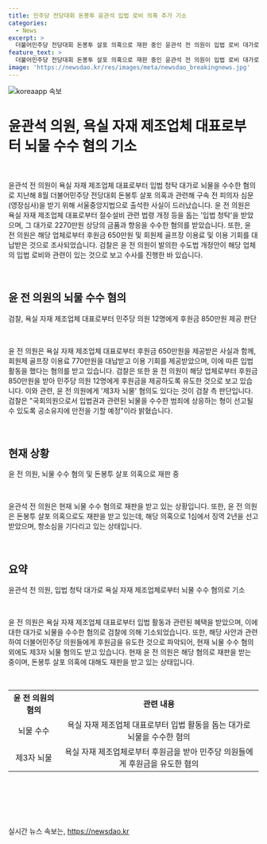 ```yaml
---
title: 민주당 전당대회 돈봉투 윤관석 입법 로비 의혹 추가 기소
categories:
  - News
excerpt: >
  더불어민주당 전당대회 돈봉투 살포 의혹으로 재판 중인 윤관석 전 의원이 입법 로비 대가로 뇌물을 수수한 혐의로 기소됐으며, 서울중앙지검은 해당 범죄에 대한 엄중한 처벌을 촉구했다. 윤 전 의원은 욕실 자재 제조업체 대표로부터 절수설비 법령 개정을 위한 입법 청탁을 받고 2270만원 상당의 금품과 향응을 수수한 것으로 알려졌다. 검찰은 이와 관련하여 윤 전 의원이 다른 의원들에게 후원금을 제공하도록 부탁함으로써 제3자 뇌물 혐의도 추정하고 있다.
feature_text: >
  더불어민주당 전당대회 돈봉투 살포 의혹으로 재판 중인 윤관석 전 의원이 입법 로비 대가로 뇌물을 수수한 혐의로 기소됐으며, 서울중앙지검은 해당 범죄에 대한 엄중한 처벌을 촉구했다. 윤 전 의원은 욕실 자재 제조업체 대표로부터 절수설비 법령 개정을 위한 입법 청탁을 받고 2270만원 상당의 금품과 향응을 수수한 것으로 알려졌다. 검찰은 이와 관련하여 윤 전 의원이 다른 의원들에게 후원금을 제공하도록 부탁함으로써 제3자 뇌물 혐의도 추정하고 있다.
image: 'https://newsdao.kr/res/images/meta/newsdao_breakingnews.jpg'
---
```


<p><img src="https://newsdao.kr/res/images/meta/newsdao_breakingnews.jpg" alt="koreaapp 속보" /></p>

<h1>윤관석 의원, 욕실 자재 제조업체 대표로부터 뇌물 수수 혐의 기소</h1>

<p data-ke-size="size16">&nbsp;</p>

<p>윤관석 전 의원이 욕실 자재 제조업체 대표로부터 입법 청탁 대가로 뇌물을 수수한 혐의로 지난해 8월 더불어민주당 전당대회 돈봉투 살포 의혹과 관련해 구속 전 피의자 심문(영장심사)을 받기 위해 서울중앙지법으로 출석한 사실이 드러났습니다. 윤 전 의원은 욕실 자재 제조업체 대표로부터 절수설비 관련 법령 개정 등을 돕는 '입법 청탁'을 받았으며, 그 대가로 2270만원 상당의 금품과 향응을 수수한 혐의를 받았습니다. 또한, 윤 전 의원은 해당 업체로부터 후원금 650만원 및 회원제 골프장 이용료 및 이용 기회를 대납받은 것으로 조사되었습니다. 검찰은 윤 전 의원이 발의한 수도법 개정안이 해당 업체의 입법 로비와 관련이 있는 것으로 보고 수사를 진행한 바 있습니다.</p>

<p data-ke-size="size16">&nbsp;</p>

<h2 data-ke-size="size26">윤 전 의원의 뇌물 수수 혐의</h2>

<p data-ke-size="size16">검찰, 욕실 자재 제조업체 대표로부터 민주당 의원 12명에게 후원금 850만원 제공 판단</p>

<p data-ke-size="size16">&nbsp;</p>

<p>윤 전 의원은 욕실 자재 제조업체 대표로부터 후원금 650만원을 제공받은 사실과 함께, 회원제 골프장 이용료 770만원을 대납받고 이용 기회를 제공받았으며, 이에 따른 입법 활동을 했다는 혐의를 받고 있습니다. 검찰은 또한 윤 전 의원이 해당 업체로부터 후원금 850만원을 받아 민주당 의원 12명에게 후원금을 제공하도록 유도한 것으로 보고 있습니다. 이와 관련, 윤 전 의원에게 '제3자 뇌물' 혐의도 있다는 것이 검찰 측 판단입니다. 검찰은 "국회의원으로서 입법권과 관련된 뇌물을 수수한 범죄에 상응하는 형이 선고될 수 있도록 공소유지에 만전을 기할 예정"이라 밝혔습니다.</p>

<p data-ke-size="size16">&nbsp;</p>

<h2 data-ke-size="size26">현재 상황</h2>

<p data-ke-size="size16">윤 전 의원, 뇌물 수수 혐의 및 돈봉투 살포 의혹으로 재판 중</p>

<p data-ke-size="size16">&nbsp;</p>

<p>윤관석 전 의원은 현재 뇌물 수수 혐의로 재판을 받고 있는 상황입니다. 또한, 윤 전 의원은 돈봉투 살포 의혹으로도 재판을 받고 있는데, 해당 의혹으로 1심에서 징역 2년을 선고받았으며, 항소심을 기다리고 있는 상태입니다.</p>

<p data-ke-size="size16">&nbsp;</p>

<h2 data-ke-size="size26">요약</h2>

<p data-ke-size="size16">윤관석 전 의원, 입법 청탁 대가로 욕실 자재 제조업체로부터 뇌물 수수 혐의로 기소</p>

<p data-ke-size="size16">&nbsp;</p>

<p>윤 전 의원은 욕실 자재 제조업체 대표로부터 입법 활동과 관련된 혜택을 받았으며, 이에 대한 대가로 뇌물을 수수한 혐의로 검찰에 의해 기소되었습니다. 또한, 해당 사안과 관련하여 더불어민주당 의원들에게 후원금을 유도한 것으로 파악되어, 현재 뇌물 수수 혐의 외에도 제3자 뇌물 혐의도 받고 있습니다. 현재 윤 전 의원은 해당 혐의로 재판을 받는 중이며, 돈봉투 살포 의혹에 대해도 재판을 받고 있는 상태입니다.</p>

<p data-ke-size="size16">&nbsp;</p>

<table>
    <tbody>
        <tr>
            <td style="text-align: center; height: 17px;"><b>윤 전 의원의 혐의</b></td>
            <td style="text-align: center; height: 17px;"><b>관련 내용</b></td>
        </tr>
        <tr>
            <td style="text-align: center; height: 17px;">뇌물 수수</td>
            <td style="text-align: center; height: 17px;">욕실 자재 제조업체 대표로부터 입법 활동을 돕는 대가로 뇌물을 수수한 혐의</td>
        </tr>
        <tr>
            <td style="text-align: center; height: 17px;">제3자 뇌물</td>
            <td style="text-align: center; height: 17px;">욕실 자재 제조업체로부터 후원금을 받아 민주당 의원들에게 후원금을 유도한 혐의</td>
        </tr>
    </tbody>
</table>

<p data-ke-size="size16">&nbsp;</p>

<p data-ke-size="size16">&nbsp;</p>

<p data-ke-size="size16">&nbsp;</p>
실시간 뉴스 속보는, <a href="https://newsdao.kr" rel="dofollow">https://newsdao.kr</a>



